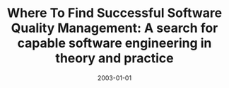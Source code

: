---
abstract: ''
authors:
- Johannes Unosson
date: '2003-01-01'
featured: false
publication_types:
- '7'
publishDate: '2003-01-01'
title: 'Where To Find Successful Software Quality Management: A search for capable
  software engineering in theory and practice'
url_pdf: ''
---